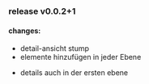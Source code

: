 ### release v0.0.2+1

#### changes:

- detail-ansicht stump
- elemente hinzufügen in jeder Ebene
+ details auch in der ersten ebene
